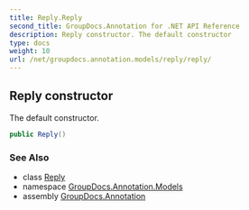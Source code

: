 ```yaml
---
title: Reply.Reply
second_title: GroupDocs.Annotation for .NET API Reference
description: Reply constructor. The default constructor
type: docs
weight: 10
url: /net/groupdocs.annotation.models/reply/reply/
---
```

## Reply constructor

The default constructor.

```csharp
public Reply()
```

### See Also

* class [Reply](../)
* namespace [GroupDocs.Annotation.Models](../../reply/)
* assembly [GroupDocs.Annotation](../../../)


